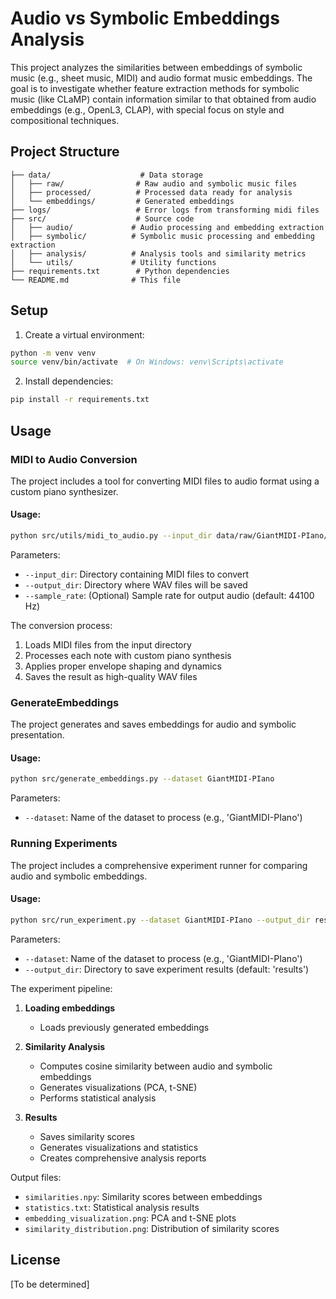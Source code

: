 # Audio vs Symbolic Embeddings Analysis

This project analyzes the similarities between embeddings of symbolic music (e.g., sheet music, MIDI) and audio format music embeddings. The goal is to investigate whether feature extraction methods for symbolic music (like CLaMP) contain information similar to that obtained from audio embeddings (e.g., OpenL3, CLAP), with special focus on style and compositional techniques.

## Project Structure

```
├── data/                    # Data storage
│   ├── raw/                # Raw audio and symbolic music files
│   ├── processed/          # Processed data ready for analysis
│   └── embeddings/         # Generated embeddings
├── logs/                   # Error logs from transforming midi files
├── src/                    # Source code
│   ├── audio/             # Audio processing and embedding extraction
│   ├── symbolic/          # Symbolic music processing and embedding extraction
│   ├── analysis/          # Analysis tools and similarity metrics
│   └── utils/             # Utility functions
├── requirements.txt        # Python dependencies
└── README.md              # This file
```

## Setup

1. Create a virtual environment:
```bash
python -m venv venv
source venv/bin/activate  # On Windows: venv\Scripts\activate
```

2. Install dependencies:
```bash
pip install -r requirements.txt
```

## Usage

### MIDI to Audio Conversion

The project includes a tool for converting MIDI files to audio format using a custom piano synthesizer. 

#### Usage:
```bash
python src/utils/midi_to_audio.py --input_dir data/raw/GiantMIDI-PIano/midi --output_dir data/raw/GiantMIDI-PIano/audio
```

Parameters:
- `--input_dir`: Directory containing MIDI files to convert
- `--output_dir`: Directory where WAV files will be saved
- `--sample_rate`: (Optional) Sample rate for output audio (default: 44100 Hz)

The conversion process:
1. Loads MIDI files from the input directory
2. Processes each note with custom piano synthesis
3. Applies proper envelope shaping and dynamics
4. Saves the result as high-quality WAV files

### GenerateEmbeddings

The project generates and saves embeddings for audio and symbolic presentation.

#### Usage:
```bash
python src/generate_embeddings.py --dataset GiantMIDI-PIano 
```

Parameters:
- `--dataset`: Name of the dataset to process (e.g., 'GiantMIDI-PIano')

### Running Experiments

The project includes a comprehensive experiment runner for comparing audio and symbolic embeddings.

#### Usage:
```bash
python src/run_experiment.py --dataset GiantMIDI-PIano --output_dir results
```

Parameters:
- `--dataset`: Name of the dataset to process (e.g., 'GiantMIDI-PIano')
- `--output_dir`: Directory to save experiment results (default: 'results')


The experiment pipeline:
1. **Loading embeddings**
   - Loads previously generated embeddings

2. **Similarity Analysis**
   - Computes cosine similarity between audio and symbolic embeddings
   - Generates visualizations (PCA, t-SNE)
   - Performs statistical analysis

3. **Results**
   - Saves similarity scores
   - Generates visualizations and statistics
   - Creates comprehensive analysis reports

Output files:
- `similarities.npy`: Similarity scores between embeddings
- `statistics.txt`: Statistical analysis results
- `embedding_visualization.png`: PCA and t-SNE plots
- `similarity_distribution.png`: Distribution of similarity scores

## License

[To be determined] 
